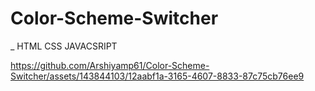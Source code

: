 # Color-Scheme-Switcher
_ HTML CSS JAVACSRIPT


https://github.com/Arshiyamp61/Color-Scheme-Switcher/assets/143844103/12aabf1a-3165-4607-8833-87c75cb76ee9

